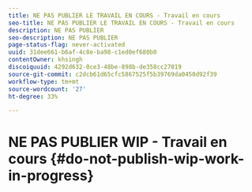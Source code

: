 ```yaml
---
title: NE PAS PUBLIER LE TRAVAIL EN COURS - Travail en cours
seo-title: NE PAS PUBLIER LE TRAVAIL EN COURS - Travail en cours
description: NE PAS PUBLIER
seo-description: NE PAS PUBLIER
page-status-flag: never-activated
uuid: 31dee661-b6af-4c8e-ba98-c1ed0ef680b0
contentOwner: khsingh
discoiquuid: 4292d632-0ce3-48be-898b-de358cc27019
source-git-commit: c2dcb61d65cfc5867525f5b39769da0450d92f39
workflow-type: tm+mt
source-wordcount: '27'
ht-degree: 33%

---
```



# NE PAS PUBLIER WIP - Travail en cours {#do-not-publish-wip-work-in-progress}

